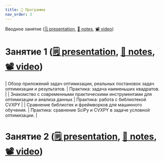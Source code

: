 ```yaml
---
title: 🚀 Программа
nav_order: 3
---
```


Вводное занятие ([🗒️ presentation](), [📝 notes](url), [📽 video](url))

# Занятие 1 ([🗒️ presentation](), [📝 notes](url), [📽 video](url))

| Обзор приложений задач оптимизации, реальных постановок задач оптимизации и результатов.    | Практика: задача наименьших квадратов.      |
| Знакомство с современными практическими инструментами для оптимизации и анализа данных   | Практика: работа с библиотекой CVXPY       |
| Сравнение библиотек и фреймворков для машинного обучения.         | Практика: сравнение SciPy и CVXPY в задаче условной оптимизации.         |

# Занятие 2 ([🗒️ presentation](), [📝 notes](url), [📽 video](url))
